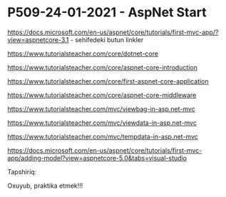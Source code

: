 # P509-24-01-2021 - AspNet Start

https://docs.microsoft.com/en-us/aspnet/core/tutorials/first-mvc-app/?view=aspnetcore-3.1 - sehifedeki butun linkler

https://www.tutorialsteacher.com/core/dotnet-core

https://www.tutorialsteacher.com/core/aspnet-core-introduction

https://www.tutorialsteacher.com/core/first-aspnet-core-application

https://www.tutorialsteacher.com/core/aspnet-core-middleware

https://www.tutorialsteacher.com/mvc/viewbag-in-asp.net-mvc

https://www.tutorialsteacher.com/mvc/viewdata-in-asp.net-mvc

https://www.tutorialsteacher.com/mvc/tempdata-in-asp.net-mvc

https://docs.microsoft.com/en-us/aspnet/core/tutorials/first-mvc-app/adding-model?view=aspnetcore-5.0&tabs=visual-studio

Tapshiriq:

Oxuyub, praktika etmek!!!
